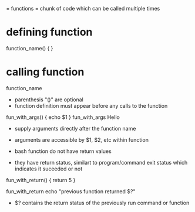 = functions =
chunk of code which can be called multiple times

# defining function
function_name() {
  <commands>
}

# calling function
function_name

- parenthesis "()" are optional
- function definition must appear before any calls to the function

fun_with_args() {
  echo $1
}
fun_with_args Hello

- supply arguments directly after the function name
- arguments are accessible by $1, $2, etc within function

- bash function do not have return values
- they have return status, similart to program/command exit status which indicates it suceeded or not

fun_with_return() {
  return 5
}

fun_with_return
echo "previous function returned $?"

- $? contains the return status of the previously run command or function


